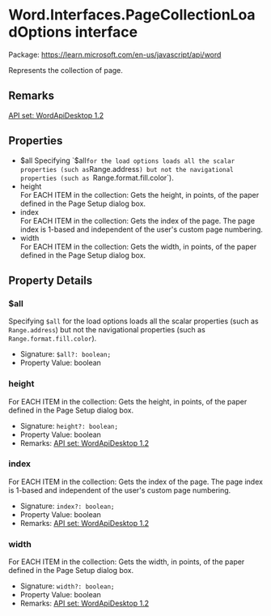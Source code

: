 # Word.Interfaces.PageCollectionLoadOptions interface

Package: https://learn.microsoft.com/en-us/javascript/api/word

Represents the collection of page.

## Remarks

[API set: WordApiDesktop 1.2](https://learn.microsoft.com/en-us/javascript/api/requirement-sets/word/word-api-requirement-sets)

## Properties

- $all  
  Specifying `$all` for the load options loads all the scalar properties (such as `Range.address`) but not the navigational properties (such as `Range.format.fill.color`).
- height  
  For EACH ITEM in the collection: Gets the height, in points, of the paper defined in the Page Setup dialog box.
- index  
  For EACH ITEM in the collection: Gets the index of the page. The page index is 1-based and independent of the user's custom page numbering.
- width  
  For EACH ITEM in the collection: Gets the width, in points, of the paper defined in the Page Setup dialog box.

## Property Details

### $all

Specifying `$all` for the load options loads all the scalar properties (such as `Range.address`) but not the navigational properties (such as `Range.format.fill.color`).

- Signature: `$all?: boolean;`
- Property Value: boolean

### height

For EACH ITEM in the collection: Gets the height, in points, of the paper defined in the Page Setup dialog box.

- Signature: `height?: boolean;`
- Property Value: boolean
- Remarks: [API set: WordApiDesktop 1.2](https://learn.microsoft.com/en-us/javascript/api/requirement-sets/word/word-api-requirement-sets)

### index

For EACH ITEM in the collection: Gets the index of the page. The page index is 1-based and independent of the user's custom page numbering.

- Signature: `index?: boolean;`
- Property Value: boolean
- Remarks: [API set: WordApiDesktop 1.2](https://learn.microsoft.com/en-us/javascript/api/requirement-sets/word/word-api-requirement-sets)

### width

For EACH ITEM in the collection: Gets the width, in points, of the paper defined in the Page Setup dialog box.

- Signature: `width?: boolean;`
- Property Value: boolean
- Remarks: [API set: WordApiDesktop 1.2](https://learn.microsoft.com/en-us/javascript/api/requirement-sets/word/word-api-requirement-sets)